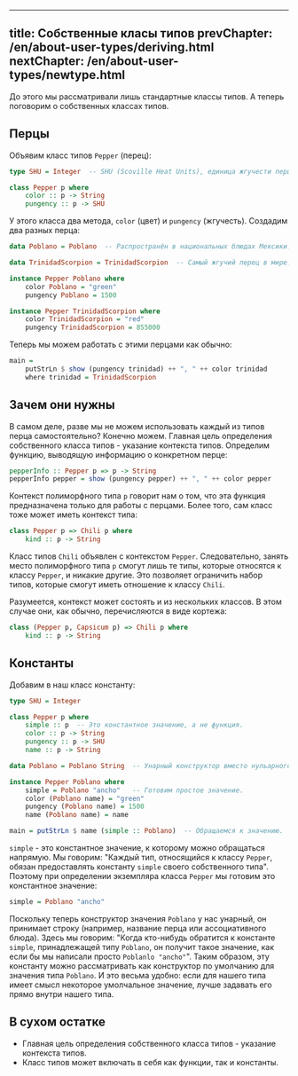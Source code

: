 ----
title: Собственные класы типов
prevChapter: /en/about-user-types/deriving.html
nextChapter: /en/about-user-types/newtype.html
----

До этого мы рассматривали лишь стандартные классы типов. А теперь поговорим о собственных классах типов.

## Перцы

Объявим класс типов `Pepper` (перец):

```haskell
type SHU = Integer  -- SHU (Scoville Heat Units), единица жгучести перца

class Pepper p where
    color :: p -> String
    pungency :: p -> SHU
```

У этого класса два метода, `color` (цвет) и `pungency` (жгучесть). Создадим два разных перца:

```haskell
data Poblano = Poblano  -- Распространён в национальных блюдах Мексики.

data TrinidadScorpion = TrinidadScorpion  -- Самый жгучий перец в мире.

instance Pepper Poblano where
    color Poblano = "green"
    pungency Poblano = 1500

instance Pepper TrinidadScorpion where
    color TrinidadScorpion = "red"
    pungency TrinidadScorpion = 855000
```

Теперь мы можем работать с этими перцами как обычно:

```haskell
main =
    putStrLn $ show (pungency trinidad) ++ ", " ++ color trinidad
    where trinidad = TrinidadScorpion
```

## Зачем они нужны

В самом деле, разве мы не можем использовать каждый из типов перца самостоятельно? Конечно можем. Главная цель определения собственного класса типов - указание контекста типов. Определим функцию, выводящую информацию о конкретном перце:

```haskell
pepperInfo :: Pepper p => p -> String
pepperInfo pepper = show (pungency pepper) ++ ", " ++ color pepper
```

Контекст полиморфного типа `p` говорит нам о том, что эта функция предназначена только для работы с перцами. Более того, сам класс тоже может иметь контекст типа:

```haskell
class Pepper p => Chili p where
    kind :: p -> String
```

Класс типов `Chili` объявлен с контекстом `Pepper`. Следовательно, занять место полиморфного типа `p` смогут лишь те типы, которые относятся к классу `Pepper`, и никакие другие. Это позволяет ограничить набор типов, которые смогут иметь отношение к классу `Chili`.

Разумеется, контекст может состоять и из нескольких классов. В этом случае они, как обычно, перечисляются в виде кортежа:

```haskell
class (Pepper p, Capsicum p) => Chili p where
    kind :: p -> String
```

## Константы

Добавим в наш класс константу:

```haskell
type SHU = Integer

class Pepper p where
    simple :: p  -- Это константное значение, а не функция.
    color :: p -> String
    pungency :: p -> SHU
    name :: p -> String

data Poblano = Poblano String  -- Унарный конструктор вместо нульарного.

instance Pepper Poblano where
    simple = Poblano "ancho"   -- Готовим простое значение.
    color (Poblano name) = "green"
    pungency (Poblano name) = 1500
    name (Poblano name) = name

main = putStrLn $ name (simple :: Poblano)  -- Обращаемся к значению.
```

`simple` - это константное значение, к которому можно обращаться напрямую. Мы говорим: "Каждый тип, относящийся к классу `Pepper`, обязан предоставлять константу `simple` своего собственного типа". Поэтому при определении экземпляра класса `Pepper` мы готовим это константное значение:

```haskell
simple = Poblano "ancho"
```

Поскольку теперь конструктор значения `Poblano` у нас унарный, он принимает строку (например, название перца или ассоциативного блюда). Здесь мы говорим: "Когда кто-нибудь обратится к константе `simple`, принадлежащей типу `Poblano`, он получит такое значение, как если бы мы написали просто `Poblanlo "ancho"`". Таким образом, эту константу можно рассматривать как конструктор по умолчанию для значения типа `Poblano`. И это весьма удобно: если для нашего типа имеет смысл некоторое умолчальное значение, лучше задавать его прямо внутри нашего типа.

## В сухом остатке

* Главная цель определения собственного класса типов - указание контекста типов.
* Класс типов может включать в себя как функции, так и константы.


